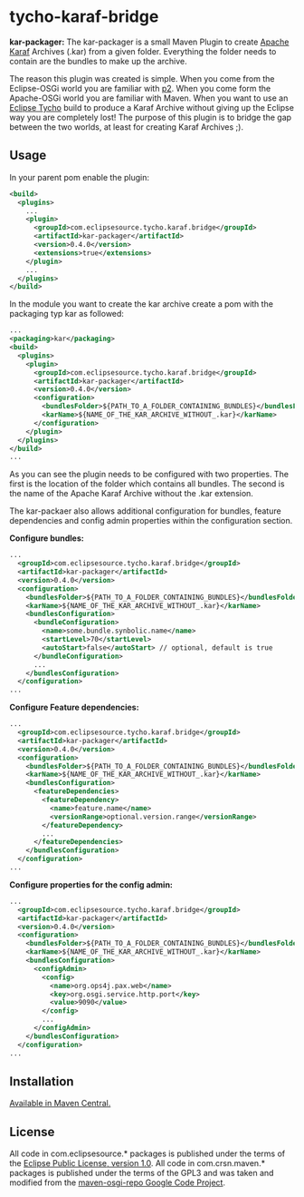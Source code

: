 tycho-karaf-bridge
==================

**kar-packager:** The kar-packager is a small Maven Plugin to create [Apache Karaf](http://karaf.apache.org/manual/latest-2.2.x/users-guide/kar.html) Archives (.kar) from a given folder. Everything the folder needs to contain are the bundles to make up the archive.

The reason this plugin was created is simple. When you come from the Eclipse-OSGi world you are familiar with [p2](http://eclipse.org/equinox/p2/). When you come form the Apache-OSGi world you are familiar with Maven. When you want to use an [Eclipse Tycho](http://eclipse.org/tycho/) build to produce a Karaf Archive without giving up the Eclipse way you are completely lost! The purpose of this plugin is to bridge the gap between the two worlds, at least for creating Karaf Archives ;).

Usage
-----
In your parent pom enable the plugin:

```xml
<build>
  <plugins>
    ...
    <plugin>
      <groupId>com.eclipsesource.tycho.karaf.bridge</groupId>
      <artifactId>kar-packager</artifactId>
      <version>0.4.0</version>
      <extensions>true</extensions>
    </plugin>
    ...
  </plugins>
</build>
```

In the module you want to create the kar archive create a pom with the packaging typ kar as followed:

```xml
...
<packaging>kar</packaging>
<build>
  <plugins>
    <plugin>
      <groupId>com.eclipsesource.tycho.karaf.bridge</groupId>
      <artifactId>kar-packager</artifactId>
      <version>0.4.0</version>
      <configuration>
        <bundlesFolder>${PATH_TO_A_FOLDER_CONTAINING_BUNDLES}</bundlesFolder>
        <karName>${NAME_OF_THE_KAR_ARCHIVE_WITHOUT_.kar}</karName>
      </configuration>
    </plugin>
  </plugins>
</build>
...
```
As you can see the plugin needs to be configured with two properties. The first is the location of the folder which contains all bundles. The second is the name of the Apache Karaf Archive without the .kar extension.   

The kar-packaer also allows additional configuration for bundles, feature dependencies and config admin properties within the configuration section. 

**Configure bundles:**

```xml
...
  <groupId>com.eclipsesource.tycho.karaf.bridge</groupId>
  <artifactId>kar-packager</artifactId>
  <version>0.4.0</version>
  <configuration>
    <bundlesFolder>${PATH_TO_A_FOLDER_CONTAINING_BUNDLES}</bundlesFolder>
    <karName>${NAME_OF_THE_KAR_ARCHIVE_WITHOUT_.kar}</karName>
    <bundlesConfiguration>
      <bundleConfiguration>
        <name>some.bundle.synbolic.name</name>
        <startLevel>70</startLevel>
        <autoStart>false</autoStart> // optional, default is true
      </bundleConfiguration>
      ...
    </bundlesConfiguration>
  </configuration>
...
```

**Configure Feature dependencies:** 

```xml
...
  <groupId>com.eclipsesource.tycho.karaf.bridge</groupId>
  <artifactId>kar-packager</artifactId>
  <version>0.4.0</version>
  <configuration>
    <bundlesFolder>${PATH_TO_A_FOLDER_CONTAINING_BUNDLES}</bundlesFolder>
    <karName>${NAME_OF_THE_KAR_ARCHIVE_WITHOUT_.kar}</karName>
    <bundlesConfiguration>
      <featureDependencies>
        <featureDependency>
          <name>feature.name</name>
          <versionRange>optional.version.range</versionRange>
        </featureDependency>
        ...
      </featureDependencies>
    </bundlesConfiguration>
  </configuration>
...
```

**Configure properties for the config admin:** 

```xml
...
  <groupId>com.eclipsesource.tycho.karaf.bridge</groupId>
  <artifactId>kar-packager</artifactId>
  <version>0.4.0</version>
  <configuration>
    <bundlesFolder>${PATH_TO_A_FOLDER_CONTAINING_BUNDLES}</bundlesFolder>
    <karName>${NAME_OF_THE_KAR_ARCHIVE_WITHOUT_.kar}</karName>
    <bundlesConfiguration>
      <configAdmin>
        <config>
          <name>org.ops4j.pax.web</name>
          <key>org.osgi.service.http.port</key>
          <value>9090</value>
        </config>
        ...
      </configAdmin>
    </bundlesConfiguration>
  </configuration>
...
```

Installation
------------

[Available in Maven Central.](http://search.maven.org/#search%7Cgav%7C1%7Cg%3A%22com.eclipsesource.tycho.karaf.bridge%22%20AND%20a%3A%22kar-packager%22)

License
-------

All code in com.eclipsesource.* packages is published under the terms of the [Eclipse Public License, version 1.0](http://www.eclipse.org/legal/epl-v10.html).
All code in com.crsn.maven.* packages is published under the terms of the GPL3 and was taken and modified from the [maven-osgi-repo Google Code Project](http://code.google.com/p/maven-osgi-repo/). 
